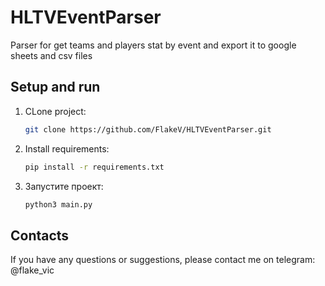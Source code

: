 # HLTVEventParser

Parser for get teams and players stat by event and export it to google sheets and csv files

## Setup and run

1. CLone project: 
    ```bash
    git clone https://github.com/FlakeV/HLTVEventParser.git
    ```
2. Install requirements:
    ```bash
    pip install -r requirements.txt
    ```
3. Запустите проект:
    ```bash
    python3 main.py
    ```

## Contacts

If you have any questions or suggestions, please contact me on telegram: @flake_vic